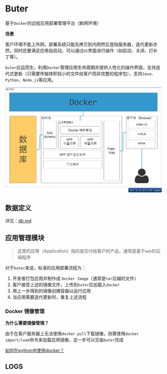 # Buter

基于`Docker`的远程应用部署管理平台（断网环境）

**场景**

客户环境不能上外网，部署系统只能先拷贝到内网然后登陆服务器，迭代更新亦然。同时还要满足应用自启动，可以通过`UI`界面进行操作（如启动、关闭、打补丁等）。

`buter`应运而生，利用`Docker`管理应用生命周期并提供人性化的操作界面，支持迭代式更新（只需要传输体积较小的文件给客户而非完整的程序包），支持`Java`、`Python`、`Node.js`等应用。


![structure](images/structure.png)

## 数据定义

详见：[db.md](db.md)

## 应用管理模块
> 这里的应用（Application）指的是交付给客户的产品，通常是基于`web`的后端程序

对于`buter`来说，标准的应用部署流程为：

1. 开发者打包应用并制作成 `Docker Image`（通常是`tar`后缀的文件）
2. 客户接受上述的镜像文件，上传到`buter`后加载入`docker`
3. 用上一步得到的镜像创建容器以运行应用
4. 当应用需要迭代更新时，重复上述流程

### Docker 镜像管理

**为什么需要镜像管理？** 

由于在客户服务器上无法使用`docker pull`下载镜像，则需使用`docker import/load`命令来加载应用镜像，这一步可以交由`buter`完成

[如何在python中使用docker？](docker-sdk.md)

## LOGS

